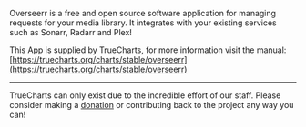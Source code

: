 Overseerr is a free and open source software application for managing requests for your media library. It integrates with your existing services such as Sonarr, Radarr and Plex!

This App is supplied by TrueCharts, for more information visit the manual: [https://truecharts.org/charts/stable/overseerr](https://truecharts.org/charts/stable/overseerr)

---

TrueCharts can only exist due to the incredible effort of our staff.
Please consider making a [donation](https://truecharts.org/about/sponsor) or contributing back to the project any way you can!
